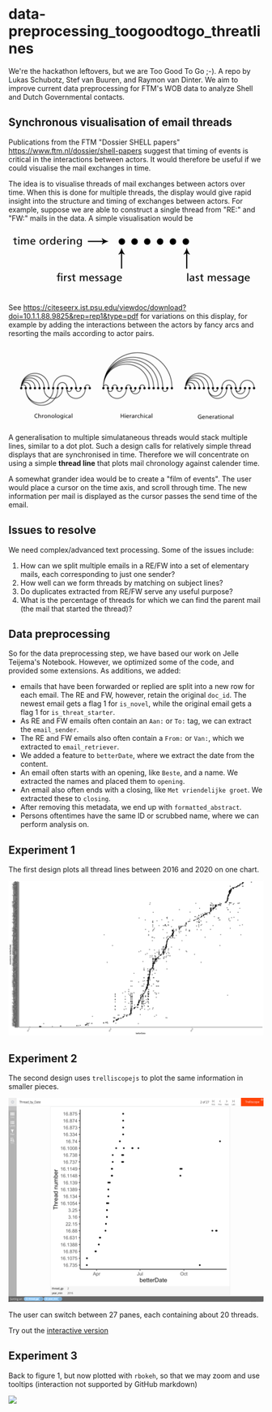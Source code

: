 # data-preprocessing_toogoodtogo_threatlines
We're the hackathon leftovers, but we are Too Good To Go ;-). A repo by Lukas Schubotz, Stef van Buuren, and Raymon van Dinter. We aim to improve current data preprocessing for FTM's WOB data to analyze Shell and Dutch Governmental contacts.


## Synchronous visualisation of email threads

Publications from the FTM "Dossier SHELL papers" <https://www.ftm.nl/dossier/shell-papers> suggest that timing of events is critical in the interactions between actors. It would therefore be useful if we could visualise the mail exchanges in time.

The idea is to visualise threads of mail exchanges between actors over time. When this is done for multiple threads, the display would give rapid insight into the structure and timing of exchanges between actors. For example, suppose we are able to construct a single thread from "RE:" and "FW:" mails in the data. A simple visualisation would be 

![](figures/simple.png)

See <https://citeseerx.ist.psu.edu/viewdoc/download?doi=10.1.1.88.9825&rep=rep1&type=pdf> for variations on this display, for example by adding the interactions between the actors by fancy arcs and resorting the mails according to actor pairs.

![](figures/complex.png)

A generalisation to multiple simulataneous threads would stack multiple lines, similar to a dot plot. Such a design calls for relatively simple thread displays that are synchronised in time. Therefore we will concentrate on using a simple **thread line** that plots mail chronology against calender time. 

A somewhat grander idea would be to create a "film of events". The user would place a cursor on the time axis, and scroll through time. The new information per mail is displayed as the cursor passes the send time of the email. 

## Issues to resolve

We need complex/advanced text processing. Some of the issues include:

1. How can we split multiple emails in a RE/FW into a set of elementary mails, each corresponding to just one sender?
2. How well can we form threads by matching on subject lines?
3. Do duplicates extracted from RE/FW serve any useful purpose?
4. What is the percentage of threads for which we can find the parent mail (the mail that started the thread)?

## Data preprocessing
So for the data preprocessing step, we have based our work on Jelle Teijema's Notebook. However, we optimized some of the code, and provided some extensions. As additions, we added:
* emails that have been forwarded or replied are split into a new row for each email. The RE and FW, however, retain the original `doc_id`. The newest email gets a flag 1 for `is_novel`, while the original email gets a flag 1 for `is_threat_starter`.
* As RE and FW emails often contain an `Aan:` or `To:` tag, we can extract the `email_sender`.
* The RE and FW emails also often contain a `From:` or `Van:`, which we extracted to `email_retriever`.
* We added a feature to `betterDate`, where we extract the date from the content.
* An email often starts with an opening, like `Beste`, and a name. We extracted the names and placed them to `opening`.
* An email also often ends with a closing, like `Met vriendelijke groet`. We extracted these to `closing`.
* After removing this metadata, we end up with `formatted_abstract`.
* Persons oftentimes have the same ID or scrubbed name, where we can perform analysis on.

## Experiment 1

The first design plots all thread lines between 2016 and 2020 on one chart.

![](figures/threadlines_1.svg)


## Experiment 2

The second design uses `trelliscopejs` to plot the same information in smaller pieces.

![](figures/trelliscope.png)

The user can switch between 27 panes, each containing about 20 threads. 

Try out the [interactive version](https://asreview-ftm-hackathon.github.io/data-preprocessing_toogoodtogo_threatlines/dotplot2/#display=Thread_by_Date&nrow=1&ncol=1&arr=row&pg=1&labels=thread_gp&sort=thread_gp;asc&filter=&sidebar=&fv=)

## Experiment 3

Back to figure 1, but now plotted with `rbokeh`, so that we may zoom and use tooltips (interaction not supported by GitHub markdown)

![](figures/rbokeh.png)

